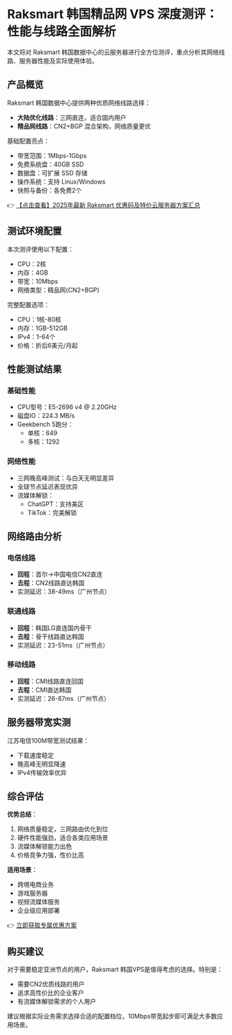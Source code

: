 # Raksmart 韩国精品网 VPS 深度测评：性能与线路全面解析

本文将对 Raksmart 韩国数据中心的云服务器进行全方位测评，重点分析其网络线路、服务器性能及实际使用体验。

## 产品概览

Raksmart 韩国数据中心提供两种优质网络线路选择：
- **大陆优化线路**：三网直连，适合国内用户
- **精品网线路**：CN2+BGP 混合架构，网络质量更优

基础配置亮点：
- 带宽范围：1Mbps-1Gbps
- 免费系统盘：40GB SSD
- 数据盘：可扩展 SSD 存储
- 操作系统：支持 Linux/Windows
- 快照与备份：各免费2个

👉 [【点击查看】2025年最新 Raksmart 优惠码及特价云服务器方案汇总](https://bit.ly/raksmart)

## 测试环境配置

本次测评使用以下配置：
- CPU：2核
- 内存：4GB
- 带宽：10Mbps
- 网络类型：精品网(CN2+BGP)

完整配置选项：
- CPU：1核-80核
- 内存：1GB-512GB
- IPv4：1-64个
- 价格：折后6美元/月起

## 性能测试结果

### 基础性能
- CPU型号：E5-2696 v4 @ 2.20GHz
- 磁盘IO：224.3 MB/s
- Geekbench 5跑分：
  - 单核：649
  - 多核：1292

### 网络性能
- 三网晚高峰测试：与白天无明显差异
- 全球节点延迟表现优异
- 流媒体解锁：
  - ChatGPT：支持美区
  - TikTok：完美解锁

## 网络路由分析

### 电信线路
- **回程**：首尔→中国电信CN2直连
- **去程**：CN2线路直达韩国
- 实测延迟：38-49ms（广州节点）

### 联通线路
- **回程**：韩国LG直连国内骨干
- **去程**：骨干线路直达韩国
- 实测延迟：23-51ms（广州节点）

### 移动线路
- **回程**：CMI线路直连回国
- **去程**：CMI直达韩国
- 实测延迟：26-87ms（广州节点）

## 服务器带宽实测

江苏电信100M带宽测试结果：
- 下载速度稳定
- 晚高峰无明显降速
- IPv4传输效率优异

## 综合评估

**优势总结**：
1. 网络质量稳定，三网路由优化到位
2. 硬件性能强劲，适合各类应用场景
3. 流媒体解锁能力出色
4. 价格竞争力强，性价比高

**适用场景**：
- 跨境电商业务
- 游戏服务器
- 视频流媒体服务
- 企业级应用部署

👉 [立即获取专属优惠方案](https://bit.ly/raksmart)

## 购买建议

对于需要稳定亚洲节点的用户，Raksmart 韩国VPS是值得考虑的选择。特别是：
- 需要CN2优质线路的用户
- 追求高性价比的企业客户
- 有流媒体解锁需求的个人用户

建议根据实际业务需求选择合适的配置档位，10Mbps带宽起步即可满足大多数应用场景。